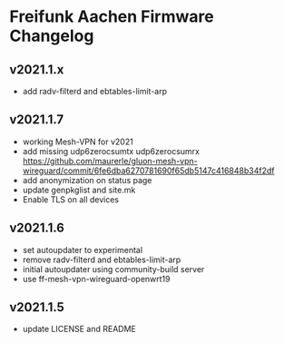 # Freifunk Aachen Firmware Changelog

## v2021.1.x
  - add radv-filterd and ebtables-limit-arp

## v2021.1.7
 - working Mesh-VPN for v2021
 - add missing udp6zerocsumtx udp6zerocsumrx https://github.com/maurerle/gluon-mesh-vpn-wireguard/commit/6fe6dba6270781690f65db5147c416848b34f2df
 - add anonymization on status page
 - update genpkglist and site.mk
 - Enable TLS on all devices

## v2021.1.6
 - set autoupdater to experimental
 - remove radv-filterd and ebtables-limit-arp
 - initial autoupdater using community-build server
 - use ff-mesh-vpn-wireguard-openwrt19

## v2021.1.5
 - update LICENSE and README
